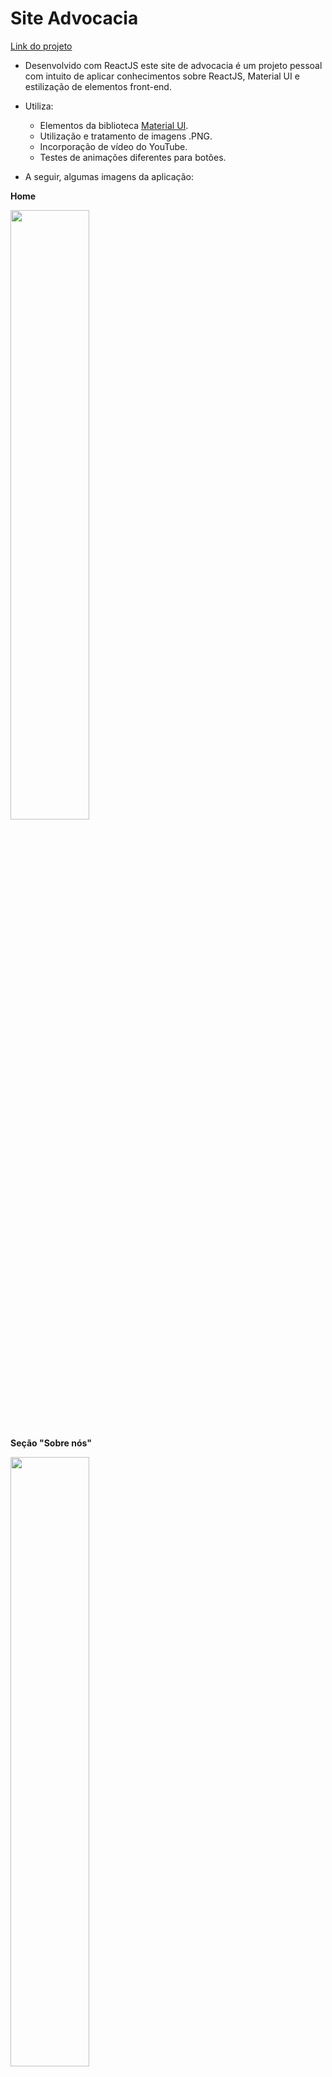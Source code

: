 # Site Advocacia

[Link do projeto](https://itsimoes.github.io/ns-advocacia/)

- Desenvolvido com ReactJS este site de advocacia é um projeto pessoal com intuito de aplicar conhecimentos sobre ReactJS, Material UI e estilização de elementos front-end.

- Utiliza:  
  - Elementos da biblioteca [Material UI](https://mui.com/).   
  - Utilização e tratamento de imagens .PNG.
  - Incorporação de vídeo do YouTube.
  - Testes de animações diferentes para botões.


- A seguir, algumas imagens da aplicação: 
  
<b>Home</b>

<img src="https://user-images.githubusercontent.com/7232098/251722141-09a668c6-6e80-48ff-9e89-3ccf3569078d.jpeg" width="50%" />

<b>Seção "Sobre nós"</b>

<img src="https://user-images.githubusercontent.com/7232098/251723175-a87ba093-ea28-4d0b-a2da-6079dfb13a3a.jpeg" width="50%" />

<b>Formulário de Contato</b>

<img src="https://user-images.githubusercontent.com/7232098/251722918-113f80a1-2c80-43c8-bcf0-67620c9b23c6.jpeg" width="50%" />
   
<b>Versão mobile</b>

<img src="https://user-images.githubusercontent.com/7232098/251722127-2b227db4-487b-46bb-b997-27740db8b7c7.png" width="20%" />


